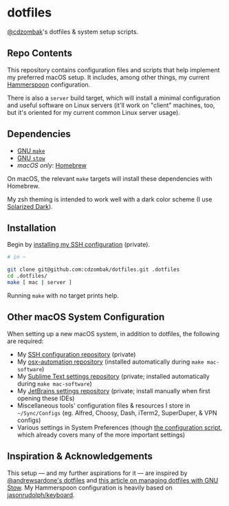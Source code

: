 # dotfiles

[@cdzombak](https://github.com/cdzombak/)'s dotfiles & system setup scripts.

## Repo Contents

This repository contains configuration files and scripts that help implement my preferred macOS setup. It includes, among other things, my current [Hammerspoon](http://www.hammerspoon.org) configuration.

There is also a `server` build target, which will install a minimal configuration and useful software on Linux servers (it'll work on "client" machines, too, but it's oriented for my current common Linux server usage).

## Dependencies

* [GNU `make`](https://www.gnu.org/software/make/)
* [GNU `stow`](https://www.gnu.org/software/stow/)
* *macOS only:* [Homebrew](https://brew.sh)

On macOS, the relevant `make` targets will install these dependencies with Homebrew.

My zsh theming is intended to work well with a dark color scheme (I use [Solarized Dark](https://github.com/altercation/solarized/tree/master/iterm2-colors-solarized)).

## Installation

Begin by [installing my SSH configuration](https://github.com/cdzombak/sshconfig/blob/master/README.md#installation) (private).

```bash
# in ~

git clone git@github.com:cdzombak/dotfiles.git .dotfiles
cd .dotfiles/
make [ mac | server ]
```

Running `make` with no target prints help.

## Other macOS System Configuration

When setting up a new macOS system, in addition to dotfiles, the following are required:

* My [SSH configuration repository](https://github.com/cdzombak/sshconfig) (private)
* My [osx-automation repository](https://github.com/cdzombak/osx-automation/tree/edbc14b506e1b31b9a86e7298fb7c343d81fc289) (installed automatically during `make mac-software`)
* My [Sublime Text settings repository](https://github.com/cdzombak/sublime-text-config) (private; installed automatically during `make mac-software`)
* My [JetBrains settings repository](https://github.com/cdzombak/intellij-settings) (private; install manually when first opening these IDEs)
* Miscellaneous tools' configuration files & resources I store in `~/Sync/Configs` (eg. Alfred, Choosy, Dash, iTerm2, SuperDuper, & VPN configs)
* Various settings in System Preferences (though [the configuration script](https://github.com/cdzombak/dotfiles/blob/master/macos-configure.sh), which already covers many of the more important settings)

## Inspiration & Acknowledgements

This setup — and my further aspirations for it — are inspired by [@andrewsardone's dotfiles](https://github.com/andrewsardone/dotfiles) and [this article on managing dotfiles with GNU Stow](http://brandon.invergo.net/news/2012-05-26-using-gnu-stow-to-manage-your-dotfiles.html). My Hammerspoon configuration is heavily based on [jasonrudolph/keyboard](https://github.com/jasonrudolph/keyboard).
